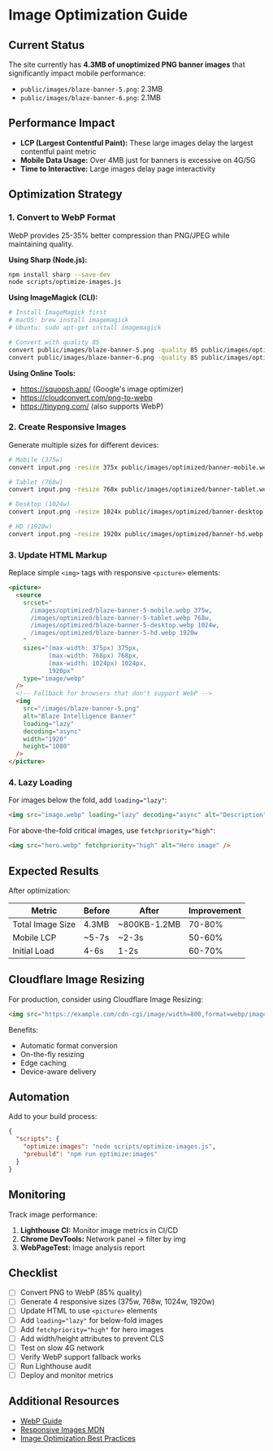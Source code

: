 # Image Optimization Guide

## Current Status

The site currently has **4.3MB of unoptimized PNG banner images** that significantly impact mobile performance:

- `public/images/blaze-banner-5.png`: 2.3MB
- `public/images/blaze-banner-6.png`: 2.1MB

## Performance Impact

- **LCP (Largest Contentful Paint):** These large images delay the largest contentful paint metric
- **Mobile Data Usage:** Over 4MB just for banners is excessive on 4G/5G
- **Time to Interactive:** Large images delay page interactivity

## Optimization Strategy

### 1. Convert to WebP Format

WebP provides 25-35% better compression than PNG/JPEG while maintaining quality.

**Using Sharp (Node.js):**
```bash
npm install sharp --save-dev
node scripts/optimize-images.js
```

**Using ImageMagick (CLI):**
```bash
# Install ImageMagick first
# macOS: brew install imagemagick
# Ubuntu: sudo apt-get install imagemagick

# Convert with quality 85
convert public/images/blaze-banner-5.png -quality 85 public/images/optimized/blaze-banner-5.webp
convert public/images/blaze-banner-6.png -quality 85 public/images/optimized/blaze-banner-6.webp
```

**Using Online Tools:**
- https://squoosh.app/ (Google's image optimizer)
- https://cloudconvert.com/png-to-webp
- https://tinypng.com/ (also supports WebP)

### 2. Create Responsive Images

Generate multiple sizes for different devices:

```bash
# Mobile (375w)
convert input.png -resize 375x public/images/optimized/banner-mobile.webp

# Tablet (768w)
convert input.png -resize 768x public/images/optimized/banner-tablet.webp

# Desktop (1024w)
convert input.png -resize 1024x public/images/optimized/banner-desktop.webp

# HD (1920w)
convert input.png -resize 1920x public/images/optimized/banner-hd.webp
```

### 3. Update HTML Markup

Replace simple `<img>` tags with responsive `<picture>` elements:

```html
<picture>
  <source
    srcset="
      /images/optimized/blaze-banner-5-mobile.webp 375w,
      /images/optimized/blaze-banner-5-tablet.webp 768w,
      /images/optimized/blaze-banner-5-desktop.webp 1024w,
      /images/optimized/blaze-banner-5-hd.webp 1920w
    "
    sizes="(max-width: 375px) 375px,
           (max-width: 768px) 768px,
           (max-width: 1024px) 1024px,
           1920px"
    type="image/webp"
  />
  <!-- Fallback for browsers that don't support WebP -->
  <img
    src="/images/blaze-banner-5.png"
    alt="Blaze Intelligence Banner"
    loading="lazy"
    decoding="async"
    width="1920"
    height="1080"
  />
</picture>
```

### 4. Lazy Loading

For images below the fold, add `loading="lazy"`:

```html
<img src="image.webp" loading="lazy" decoding="async" alt="Description" />
```

For above-the-fold critical images, use `fetchpriority="high"`:

```html
<img src="hero.webp" fetchpriority="high" alt="Hero image" />
```

## Expected Results

After optimization:

| Metric | Before | After | Improvement |
|--------|--------|-------|-------------|
| Total Image Size | 4.3MB | ~800KB-1.2MB | 70-80% |
| Mobile LCP | ~5-7s | ~2-3s | 50-60% |
| Initial Load | 4-6s | 1-2s | 60-70% |

## Cloudflare Image Resizing

For production, consider using Cloudflare Image Resizing:

```html
<img src="https://example.com/cdn-cgi/image/width=800,format=webp/images/banner.png" />
```

Benefits:
- Automatic format conversion
- On-the-fly resizing
- Edge caching
- Device-aware delivery

## Automation

Add to your build process:

```json
{
  "scripts": {
    "optimize:images": "node scripts/optimize-images.js",
    "prebuild": "npm run optimize:images"
  }
}
```

## Monitoring

Track image performance:

1. **Lighthouse CI:** Monitor image metrics in CI/CD
2. **Chrome DevTools:** Network panel → filter by img
3. **WebPageTest:** Image analysis report

## Checklist

- [ ] Convert PNG to WebP (85% quality)
- [ ] Generate 4 responsive sizes (375w, 768w, 1024w, 1920w)
- [ ] Update HTML to use `<picture>` elements
- [ ] Add `loading="lazy"` for below-fold images
- [ ] Add `fetchpriority="high"` for hero images
- [ ] Add width/height attributes to prevent CLS
- [ ] Test on slow 4G network
- [ ] Verify WebP support fallback works
- [ ] Run Lighthouse audit
- [ ] Deploy and monitor metrics

## Additional Resources

- [WebP Guide](https://developers.google.com/speed/webp)
- [Responsive Images MDN](https://developer.mozilla.org/en-US/docs/Learn/HTML/Multimedia_and_embedding/Responsive_images)
- [Image Optimization Best Practices](https://web.dev/fast/#optimize-your-images)
